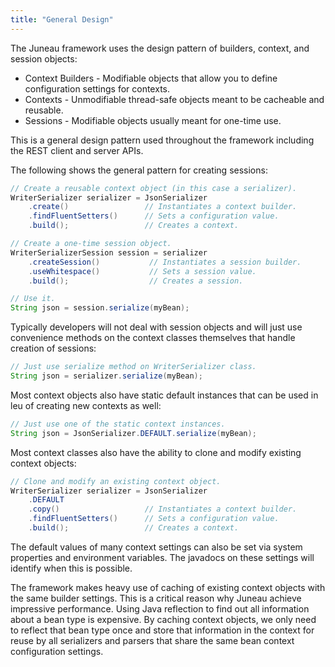 ```yaml
---
title: "General Design"
---
```


The Juneau framework uses the design pattern of builders, context, and session objects:

- Context Builders - Modifiable objects that allow you to define configuration settings for contexts.
- Contexts - Unmodifiable thread-safe objects meant to be cacheable and reusable.
- Sessions - Modifiable objects usually meant for one-time use.

This is a general design pattern used throughout the framework including the REST client and server APIs.

The following shows the general pattern for creating sessions:

```java
// Create a reusable context object (in this case a serializer).
WriterSerializer serializer = JsonSerializer
    .create()                 // Instantiates a context builder.
    .findFluentSetters()      // Sets a configuration value.
    .build();                 // Creates a context.

// Create a one-time session object.
WriterSerializerSession session = serializer
    .createSession()           // Instantiates a session builder.
    .useWhitespace()           // Sets a session value.
    .build();                  // Creates a session.

// Use it.
String json = session.serialize(myBean);
```

Typically developers will not deal with session objects and will just use convenience methods on the context classes themselves that handle creation of sessions:

```java
// Just use serialize method on WriterSerializer class.
String json = serializer.serialize(myBean);
```

Most context objects also have static default instances that can be used in leu of creating new contexts as well:

```java
// Just use one of the static context instances.
String json = JsonSerializer.DEFAULT.serialize(myBean);
```

Most context classes also have the ability to clone and modify existing context objects:

```java
// Clone and modify an existing context object.
WriterSerializer serializer = JsonSerializer
    .DEFAULT
    .copy()                   // Instantiates a context builder.
    .findFluentSetters()      // Sets a configuration value.
    .build();                 // Creates a context.
```

The default values of many context settings can also be set via system properties and environment variables.
The javadocs on these settings will identify when this is possible.

The framework makes heavy use of caching of existing context objects with the same builder settings.
This is a critical reason why Juneau achieve impressive performance.
Using Java reflection to find out all information about a bean type is expensive.
By caching context objects, we only need to reflect that bean type once and store that information in the context for reuse by all serializers and parsers that share the same bean context configuration settings.
